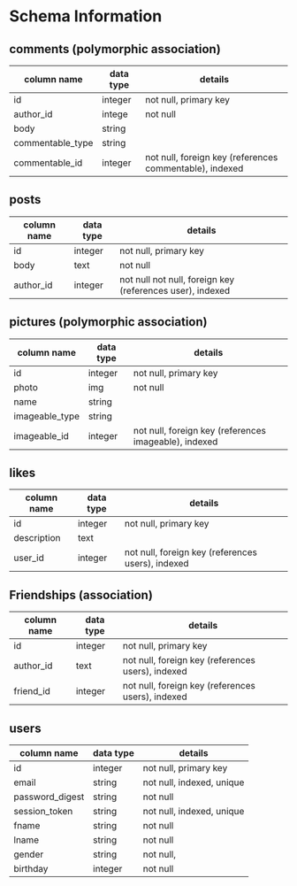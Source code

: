 # Schema Information


<!-- ## profile

column name | data type | details
------------|-----------|-----------------------
id          | integer   | not null, primary key
author_id   | integer   | not null, foreign key (references users), indexed
description | text      | not null -->


## comments (polymorphic association)
column name | data type | details
------------|-----------|-----------------------
id          | integer   | not null, primary key
author_id   | intege    | not null
body        | string    |
commentable_type| string|
commentable_id| integer | not null, foreign key (references commentable), indexed

## posts
column name | data type | details
------------|-----------|-----------------------
id          | integer   | not null, primary key
body        | text      | not null
author_id   | integer   | not null not null, foreign key (references user), indexed



## pictures (polymorphic association)
column name | data type | details
------------|-----------|-----------------------
id          | integer   | not null, primary key
photo       | img       | not null
name        | string    |
imageable_type| string  |
imageable_id| integer   | not null, foreign key (references imageable), indexed

## likes
column name | data type | details
------------|-----------|-----------------------
id          | integer   | not null, primary key
description | text      |
user_id     | integer   | not null, foreign key (references users), indexed

## Friendships (association)
column name | data type | details
------------|-----------|-----------------------
id          | integer   | not null, primary key
author_id   | text      | not null, foreign key (references users), indexed
friend_id     | integer   | not null, foreign key (references users), indexed

## users
column name     | data type | details
----------------|-----------|-----------------------
id              | integer   | not null, primary key
email           | string    | not null, indexed, unique
password_digest | string    | not null
session_token   | string    | not null, indexed, unique
fname           | string    | not null
lname           | string    | not null
gender          | string    | not null,
birthday        | integer   | not null
